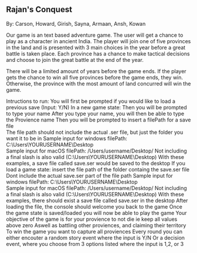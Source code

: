 ## Rajan's Conquest
By: Carson, Howard, Girish, Sayna, Armaan, Ansh, Kowan

Our game is an text based adventure game. The user will get a chance to play as a character in ancient India. The player will join one of five provinces in the land and is presented with 3 main choices in the year before a great battle is taken place. Each province has a chance to make tactical decisions and choose to join the great battle at the end of the year.

There will be a limited amount of years before the game ends. If the player gets the chance to win all five provinces before the game ends, they win. Otherwise, the province with the most amount of land concurred will win the game.

Intructions to run: 
You will first be prompted if you would like to load a previous save (Input: Y/N)
In a new game state: 
    Then you will be prompted to type your name 
    After you type your name, you will then be able to type the Provience name 
    Then you will be prompted to insert a filePath for a save file  
    The file path should not include the actual .ser file, but just the folder you want it to be in 
    Sample input for windows filePath: C:\Users\YOURUSERNAME\Desktop\
    Sample input for macOS filePath: /Users/username/Desktop/
    Not including a final slash is also valid (C:\Users\YOURUSERNAME\Desktop)
    With these examples, a save file called save.ser would be saved to the desktop 
If you load a game state:
    insert the file path of the folder containg the save.ser file 
    Dont include the actual save.ser part of the file path 
    Sample input for windows filePath: C:\Users\YOURUSERNAME\Desktop\
    Sample input for macOS filePath: /Users/username/Desktop/
    Not including a final slash is also valid (C:\Users\YOURUSERNAME\Desktop)
    With these examples, there should exist a save file called save.ser in the desktop
    After loading the file, the console should welcome you back to the game 
Once the game state is saved/loaded you will now be able to play the game
Your objective of the game is for your provience to not die ie keep all values above zero
Aswell as battling other proviences, and claiming their territory
To win the game you want to capture all proviences 
Every round you can either encouter a random story event where the input is Y/N
Or a decision event, where you choose from 3 options listed where the input is 1,2, or 3 

  
